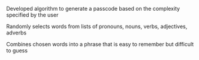 Developed algorithm to generate a passcode based on the complexity specified by the user

Randomly selects words from lists of pronouns, nouns, verbs, adjectives, adverbs

Combines chosen words into a phrase that is easy to remember but difficult to guess
